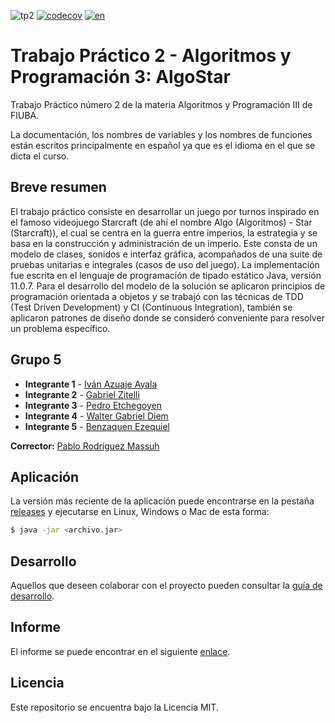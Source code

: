![tp2](https://github.com/walgab/AlgoStar/actions/workflows/build.yml/badge.svg) [![codecov](https://codecov.io/gh/walgab/AlgoStar/branch/master/graph/badge.svg)](https://codecov.io/gh/walgab/AlgoStar) [![en](https://img.shields.io/badge/lang-en-blue.svg)](https://github.com/walgab/AlgoStar#readme)

# Trabajo Práctico 2 - Algoritmos y Programación 3: **AlgoStar**

Trabajo Práctico número 2 de la materia Algoritmos y Programación III de FIUBA.

La documentación, los nombres de variables y los nombres de funciones están escritos principalmente en español ya que es el idioma en el que se dicta el curso.

## Breve resumen

El trabajo práctico consiste en desarrollar un juego por turnos inspirado en el famoso videojuego Starcraft (de ahí el nombre Algo (Algoritmos) - Star (Starcraft)), el cual se centra en la guerra entre imperios, la estrategia y se basa en la construcción y administración de un imperio. Este consta de un modelo de clases, sonidos e interfaz gráfica, acompañados de una suite de pruebas unitarias e integrales (casos de uso del juego). La implementación fue escrita en el lenguaje de programación de tipado estático Java, versión 11.0.7. Para el desarrollo del modelo de la solución se aplicaron principios de programación orientada a objetos y se trabajó con las técnicas de TDD (Test Driven Development) y CI (Continuous Integration), también se aplicaron patrones de diseño donde se consideró conveniente para resolver un problema específico.

## Grupo 5

* **Integrante 1** - [Iván Azuaje Ayala](https://github.com/iazuaje)
* **Integrante 2** - [Gabriel Zitelli](https://github.com/gabrielzitelli)
* **Integrante 3** - [Pedro Etchegoyen](https://github.com/PedroEtche)
* **Integrante 4** - [Walter Gabriel Diem](https://github.com/walgab)
* **Integrante 5** - [Benzaquen Ezequiel](https://github.com/ezebenza2000)

**Corrector:** [Pablo Rodríguez Massuh](https://github.com/xpitr256)

## Aplicación

La versión más reciente de la aplicación puede encontrarse en la pestaña [releases](https://github.com/walgab/AlgoStar/releases/latest) y ejecutarse en Linux, Windows o Mac de esta forma:

```bash
$ java -jar <archivo.jar>
```

## Desarrollo

Aquellos que deseen colaborar con el proyecto pueden consultar la [guía de desarrollo](./docs/Desarrollo.md).

## Informe

El informe se puede encontrar en el siguiente [enlace](./docs/Informe_TP2_AlgoStar_Algoritmos_III_Suarez.pdf).

## Licencia

Este repositorio se encuentra bajo la Licencia MIT.
